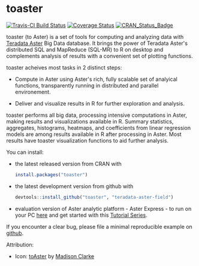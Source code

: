 # toaster

[![Travis-CI Build Status](https://travis-ci.org/teradata-aster-field/toaster.svg?branch=master)](https://travis-ci.org/teradata-aster-field/toaster)
[![Coverage Status](https://img.shields.io/codecov/c/github/teradata-aster-field/toaster/master.svg)](https://codecov.io/github/teradata-aster-field/toaster?branch=master)
[![CRAN_Status_Badge](http://www.r-pkg.org/badges/version/toaster)](http://cran.r-project.org/package=toaster)


toaster (to Aster) is a set of tools for computing and analyzing data with [Teradata Aster](http://www.teradata.com/Teradata-Aster/overview/) Big Data database. It brings the power of Teradata Aster's distributed SQL and MapReduce (SQL-MR) to R on desktop and complements analysis of results with a convenient set of plotting functions.

toaster acheives most tasks in 2 distinct steps:

* Compute in Aster using Aster's rich, fully scalable set of analyical functions, transparently running in distributed and parallel environement.

* Deliver and visualize results in R for further exploration and analysis.
 
toaster performs all big data, processing intensive computations in Aster, making results and visualizations available in R. Summary statistics, aggregates, histograms, heatmaps, and coefficients from linear regression models are among results available in R after processing in Aster. Most results have toaster visualization functions to aid further analysis.

You can install:

* the latest released version from CRAN with

    ```R
    install.packages("toaster")
    ````


* the latest development version from github with

    ```R
    devtools::install_github("toaster", "teradata-aster-field")
    ````

* evaluation version of Aster analytic platform - Aster Express - to run on your PC [here](https://aster-community.teradata.com/community/download) and get started with this [Tutorial Series](https://aster-community.teradata.com/community/learn-aster).


If you encounter a clear bug, please file a minimal reproducible example on [github](https://github.com/teradata-aster-field/toaster/issues).

Attribution:

* Icon: [toAster](http://maytitan.deviantart.com/art/ToAster-468393069) by [Madison Clarke](http://maytitan.deviantart.com/)

